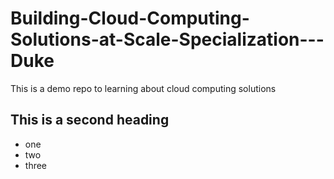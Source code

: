 # Building-Cloud-Computing-Solutions-at-Scale-Specialization---Duke
This is a demo repo to learning about cloud computing solutions

## This is a second heading

* one
* two
* three
